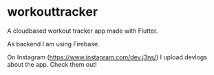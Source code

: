 # workouttracker

A cloudbased workout tracker app made with Flutter. 

As backend I am using Firebase. 

On Instagram (https://www.instagram.com/dev.j3ns/) I upload devlogs about the app. Check them out!

